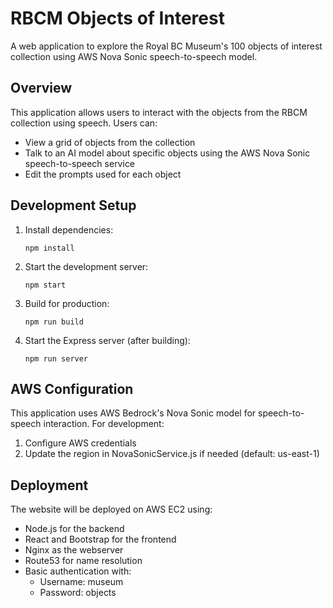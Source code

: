 # RBCM Objects of Interest

A web application to explore the Royal BC Museum's 100 objects of interest collection using AWS Nova Sonic speech-to-speech model.

## Overview

This application allows users to interact with the objects from the RBCM collection using speech. Users can:

- View a grid of objects from the collection
- Talk to an AI model about specific objects using the AWS Nova Sonic speech-to-speech service
- Edit the prompts used for each object

## Development Setup

1. Install dependencies:
   ```
   npm install
   ```

2. Start the development server:
   ```
   npm start
   ```

3. Build for production:
   ```
   npm run build
   ```

4. Start the Express server (after building):
   ```
   npm run server
   ```

## AWS Configuration

This application uses AWS Bedrock's Nova Sonic model for speech-to-speech interaction. For development:

1. Configure AWS credentials
2. Update the region in NovaSonicService.js if needed (default: us-east-1)

## Deployment

The website will be deployed on AWS EC2 using:
- Node.js for the backend
- React and Bootstrap for the frontend
- Nginx as the webserver
- Route53 for name resolution
- Basic authentication with:
  - Username: museum
  - Password: objects
